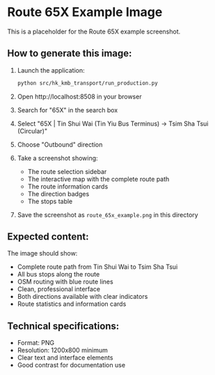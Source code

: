 # Route 65X Example Image

This is a placeholder for the Route 65X example screenshot.

## How to generate this image:

1. Launch the application:
   ```bash
   python src/hk_kmb_transport/run_production.py
   ```

2. Open http://localhost:8508 in your browser

3. Search for "65X" in the search box

4. Select "65X | Tin Shui Wai (Tin Yiu Bus Terminus) → Tsim Sha Tsui (Circular)"

5. Choose "Outbound" direction

6. Take a screenshot showing:
   - The route selection sidebar
   - The interactive map with the complete route path
   - The route information cards
   - The direction badges
   - The stops table

7. Save the screenshot as `route_65x_example.png` in this directory

## Expected content:

The image should show:
- Complete route path from Tin Shui Wai to Tsim Sha Tsui
- All bus stops along the route
- OSM routing with blue route lines
- Clean, professional interface
- Both directions available with clear indicators
- Route statistics and information cards

## Technical specifications:

- Format: PNG
- Resolution: 1200x800 minimum
- Clear text and interface elements
- Good contrast for documentation use 